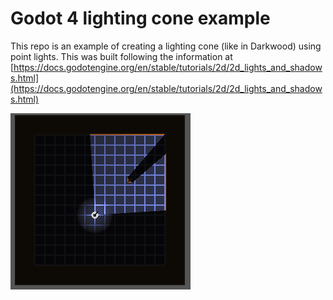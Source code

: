 # Godot 4 lighting cone example

This repo is an example of creating a lighting cone (like in Darkwood) using point lights. This was built following the information at [https://docs.godotengine.org/en/stable/tutorials/2d/2d_lights_and_shadows.html](https://docs.godotengine.org/en/stable/tutorials/2d/2d_lights_and_shadows.html)

![screenshot](./screenshot.png)
